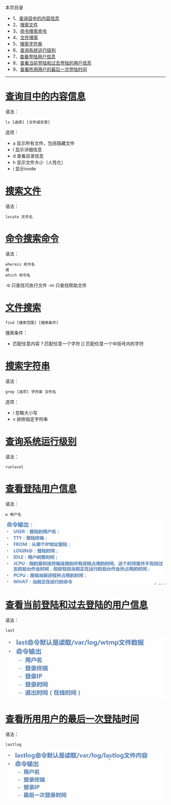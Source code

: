本页目录
- 1、[查询目中的内容信息](#Linux-01)
- 2、[搜索文件](#Linux-02)
- 3、[命令搜索命令](#Linux-03)
- 4、[文件搜索](#Linux-04)
- 5、[搜索字符串](#Linux-05)
- 6、[查询系统运行级别](#Linux-06)
- 7、[查看登陆用户信息](#Linux-07)
- 8、[查看当前登陆和过去登陆的用户信息](#Linux-08)
- 9、[查看所用用户的最后一次登陆时间](#Linux-09)

----------


# <a name="Linux-01" href="#" >查询目中的内容信息</a>

语法：
```shell
ls [选择] [文件或目录]
```
选项：
- a 显示所有文件，包括隐藏文件
- l 显示详细信息
- d 查看目录信息
- h 显示文件大小（人性化）
- i 显示inode


# <a name="Linux-02" href="#" >搜索文件</a> 
语法：
```shell
locate 文件名
```

# <a name="Linux-03" href="#" >命令搜索命令</a>
语法：
```shell
whereis 命令名
或
which 命令名
```
-b 只查找可执行文件
-m 只查找帮助文件

# <a name="Linux-04" href="#" >文件搜索</a>
```shell
find [搜索范围] [搜索条件]
```
搜索条件：
* 匹配任意内容
? 匹配任意一个字符
[] 匹配任意一个中括号内的字符


# <a name="Linux-05" href="#" >搜索字符串</a>
语法：
```shell
grep [选项] 字符串 文件名
```
选项：
- i 忽略大小写
- v 排除指定字符串

# <a name="Linux-06" href="#" >查询系统运行级别</a>
语法：
```shell
runlevel
```
# <a name="Linux-07" href="#" >查看登陆用户信息</a>
语法：
```shell
w 用户名
```
![](image/4-1.png) 

# <a name="Linux-08" href="#" >查看当前登陆和过去登陆的用户信息</a>
语法：
```shell
last
```
![](image/4-2.png) 
# <a name="Linux-09" href="#" >查看所用用户的最后一次登陆时间</a>
语法：
```shell
lastlog
```
![](image/4-3.png) 